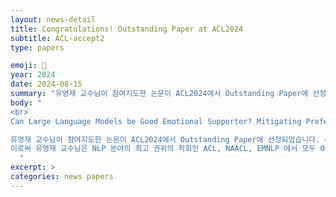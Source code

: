 ```yaml
---
layout: news-detail
title: Congratulations! Outstanding Paper at ACL2024
subtitle: ACL-accept2
type: papers

emoji: 🎉
year: 2024
date: 2024-08-15
summary: "유영재 교수님이 참여지도한 논문이 ACL2024에서 Outstanding Paper에 선정되었습니다."
body: "
<br>
Can Large Language Models be Good Emotional Supporter? Mitigating Preference Bias on Emotional Support Conversation

유영재 교수님이 참여지도한 논문이 ACL2024에서 Outstanding Paper에 선정되었습니다. <br>
이로써 유영재 교수님은 NLP 분야의 최고 권위의 학회인 ACL, NAACL, EMNLP 에서 모두 Outstanding Paper를 수상하게 되었습니다!
  "
excerpt: >
categories: news papers
---
```

